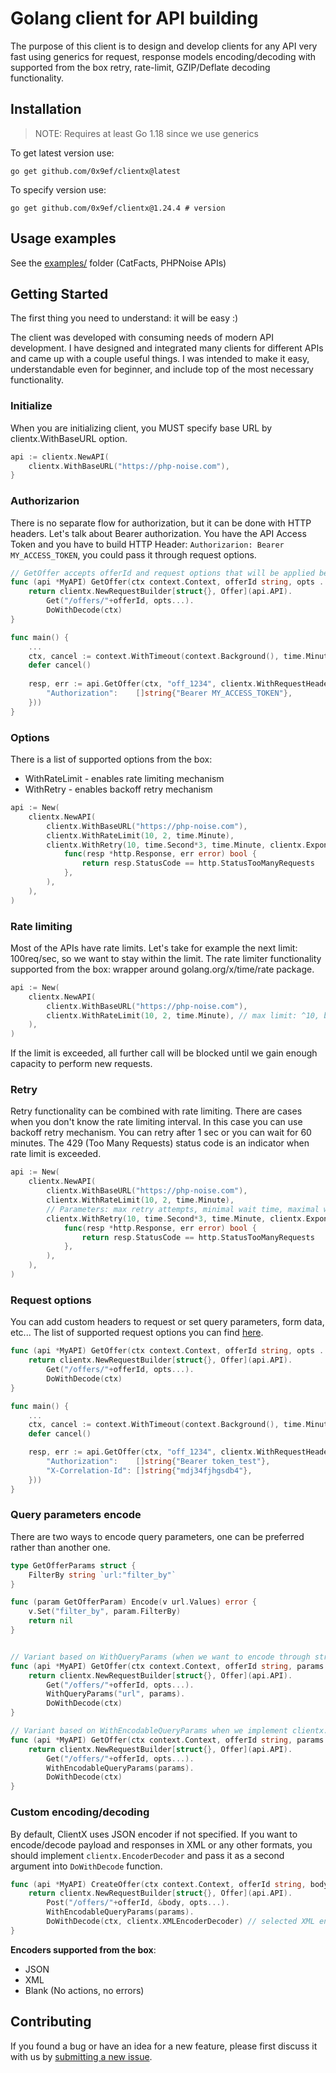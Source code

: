 # Golang client for API building
The purpose of this client is to design and develop clients for any API very fast using generics for request, response models encoding/decoding with supported from the box retry, rate-limit, GZIP/Deflate decoding functionality.

## Installation
> NOTE: Requires at least Go 1.18 since we use generics

To get latest version use:
```
go get github.com/0x9ef/clientx@latest
```

To specify version use:
```
go get github.com/0x9ef/clientx@1.24.4 # version
```

## Usage examples
See the [examples/](https://github.com/0x9ef/clientx/blob/master/examples) folder (CatFacts, PHPNoise APIs)

## Getting Started
The first thing you need to understand: it will be easy :)

The client was developed with consuming needs of modern API development. I have designed and integrated many clients for different APIs and came up with a couple useful things. I was intended to make it easy, understandable even for beginner, and include top of the most necessary functionality.

### Initialize
When you are initializing client, you MUST specify base URL by clientx.WithBaseURL option.

```go
api := clientx.NewAPI(
	clientx.WithBaseURL("https://php-noise.com"),
}
```

### Authorizarion
There is no separate flow for authorization, but it can be done with HTTP headers. Let's talk about Bearer authorization. You have the API Access Token and you have to build HTTP Header: `Authorizarion: Bearer MY_ACCESS_TOKEN`, you could pass it through request options.

```go
// GetOffer accepts offerId and request options that will be applied before request is sent.
func (api *MyAPI) GetOffer(ctx context.Context, offerId string, opts ...clientx.RequestOption) (*Offer, error) {
    return clientx.NewRequestBuilder[struct{}, Offer](api.API).
		Get("/offers/"+offerId, opts...).
		DoWithDecode(ctx)
}

func main() {
    ... 
    ctx, cancel := context.WithTimeout(context.Background(), time.Minute)
	defer cancel()
	
    resp, err := api.GetOffer(ctx, "off_1234", clientx.WithRequestHeaders(map[string][]string{
        "Authorization":    []string{"Bearer MY_ACCESS_TOKEN"}, 
    }))
}
```

### Options
There is a list of supported options from the box:
* WithRateLimit - enables rate limiting mechanism
* WithRetry - enables backoff retry mechanism

```go
api := New(
	clientx.NewAPI(
		clientx.WithBaseURL("https://php-noise.com"),
		clientx.WithRateLimit(10, 2, time.Minute),
		clientx.WithRetry(10, time.Second*3, time.Minute, clientx.ExponentalBackoff,
			func(resp *http.Response, err error) bool {
				return resp.StatusCode == http.StatusTooManyRequests
			},
		),
	),
)
```

### Rate limiting
Most of the APIs have rate limits. Let's take for example the next limit: 100req/sec, so we want to stay within the limit. The rate limiter functionality supported from the box: wrapper around golang.org/x/time/rate package.

```go
api := New(
	clientx.NewAPI(
		clientx.WithBaseURL("https://php-noise.com"),
		clientx.WithRateLimit(10, 2, time.Minute), // max limit: ^10, burst limit: ^2, interval: ^time.Minute
	),
)
``` 

If the limit is exceeded, all further call will be blocked until we gain enough capacity to perform new requests.

### Retry
Retry functionality can be combined with rate limiting. There are cases when you don't know the rate limiting interval. In this case you can use backoff retry mechanism. You can retry after 1 sec or you can wait for 60 minutes. The 429 (Too Many Requests) status code is an indicator when rate limit is exceeded.

```go
api := New(
	clientx.NewAPI(
		clientx.WithBaseURL("https://php-noise.com"),
		clientx.WithRateLimit(10, 2, time.Minute), 
        // Parameters: max retry attempts, minimal wait time, maximal wait time, retry function (you could provide your own which is suitable for clientx.RetryFunc), trigger function (in our example we consider all 429 statuses as a tigger)
        clientx.WithRetry(10, time.Second*3, time.Minute, clientx.ExponentalBackoff,
			func(resp *http.Response, err error) bool {
				return resp.StatusCode == http.StatusTooManyRequests
			},
		),
	),
)
```

### Request options
You can add custom headers to request or set query parameters, form data, etc... The list of supported request options you can find [here](https://github.com/0x9ef/clientx/blob/master/requestoptions.go).

```go
func (api *MyAPI) GetOffer(ctx context.Context, offerId string, opts ...clientx.RequestOption) (*Offer, error) {
    return clientx.NewRequestBuilder[struct{}, Offer](api.API).
		Get("/offers/"+offerId, opts...).
		DoWithDecode(ctx)
}

func main() {
    ... 
    ctx, cancel := context.WithTimeout(context.Background(), time.Minute)
	defer cancel()

    resp, err := api.GetOffer(ctx, "off_1234", clientx.WithRequestHeaders(map[string][]string{
        "Authorization":    []string{"Bearer token_test"}, 
        "X-Correlation-Id": []string{"mdj34fjhgsdb4"},
    }))
}
```

### Query parameters encode
There are two ways to encode query parameters, one can be preferred rather than another one.

```go
type GetOfferParams struct {
    FilterBy string `url:"filter_by"`
}

func (param GetOfferParam) Encode(v url.Values) error {
    v.Set("filter_by", param.FilterBy)
    return nil
}


// Variant based on WithQueryParams (when we want to encode through structure tags) 
func (api *MyAPI) GetOffer(ctx context.Context, offerId string, params GetOfferParams, opts ...clientx.RequestOption) (*Offer, error) {
    return clientx.NewRequestBuilder[struct{}, Offer](api.API).
		Get("/offers/"+offerId, opts...).
        WithQueryParams("url", params).
		DoWithDecode(ctx)
}

// Variant based on WithEncodableQueryParams when we implement clientx.ParamEncoder interface
func (api *MyAPI) GetOffer(ctx context.Context, offerId string, params GetOfferParams, opts ...clientx.RequestOption) (*Offer, error) {
    return clientx.NewRequestBuilder[struct{}, Offer](api.API).
		Get("/offers/"+offerId, opts...).
        WithEncodableQueryParams(params).
		DoWithDecode(ctx)
}
```

### Custom encoding/decoding 
By default, ClientX uses JSON encoder if not specified. If you want to encode/decode payload and responses in XML or any other formats, you should implement `clientx.EncoderDecoder` and pass it as a second argument into `DoWithDecode` function.

```go
func (api *MyAPI) CreateOffer(ctx context.Context, offerId string, body GetOfferParams, opts ...clientx.RequestOption) (*Offer, error) {
    return clientx.NewRequestBuilder[struct{}, Offer](api.API).
		Post("/offers/"+offerId, &body, opts...).
        WithEncodableQueryParams(params).
		DoWithDecode(ctx, clientx.XMLEncoderDecoder) // selected XML encoder
}
```

**Encoders supported from the box**:
- JSON
- XML
- Blank (No actions, no errors)

## Contributing
If you found a bug or have an idea for a new feature, please first discuss it with us by [submitting a new issue](https://github.com/0x9ef/clientx/issues). 